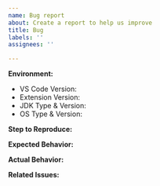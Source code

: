 ```yaml
---
name: Bug report
about: Create a report to help us improve
title: Bug
labels: ''
assignees: ''

---
```


<!--
Please fill in the *entire* template below. Screenshots and logs will be very helpful.
-->

**Environment:**

- VS Code Version:
- Extension Version:
- JDK Type & Version:
- OS Type & Version: <!-- Windows, Mac, Linux-->

**Step to Reproduce:**

**Expected Behavior:**

**Actual Behavior:**

**Related Issues:** <!-- Did you find other bugs that looked similar? -->
